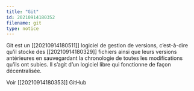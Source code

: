 ```yaml
---
title: "Git"
id: 20210914180352
filename: git
type: notice
---
```


Git est un [[20210914180511]] logiciel de gestion de versions, c’est-à-dire qu’il stocke des [[20210914180329]] fichiers ainsi que leurs versions antérieures en sauvegardant la chronologie de toutes les modifications qu’ils ont subies. 
Il s’agit d’un logiciel libre qui fonctionne de façon décentralisée.

Voir [[20210914180353]] GitHub


